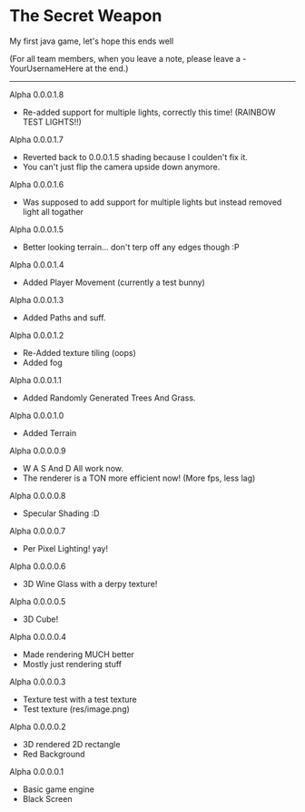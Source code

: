 # The Secret Weapon
My first java game, let's hope this ends well

(For all team members, when you leave a note, please leave a -YourUsernameHere at the end.)

_______________________

 Alpha 0.0.0.1.8
+ Re-added support for multiple lights, correctly this time! (RAINBOW TEST LIGHTS!!)

 Alpha 0.0.0.1.7
+ Reverted back to 0.0.0.1.5 shading because I coulden't fix it.
+ You can't just flip the camera upside down anymore.

 Alpha 0.0.0.1.6
+ Was supposed to add support for multiple lights but instead removed light all togather

 Alpha 0.0.0.1.5
+ Better looking terrain... don't terp off any edges though :P

 Alpha 0.0.0.1.4
+ Added Player Movement (currently a test bunny)

 Alpha 0.0.0.1.3
+ Added Paths and suff.

 Alpha 0.0.0.1.2
+ Re-Added texture tiling (oops)
+ Added fog

 Alpha 0.0.0.1.1
+ Added Randomly Generated Trees And Grass.

 Alpha 0.0.0.1.0
+ Added Terrain
 
 Alpha 0.0.0.0.9
+ W A S And D All work now.
+ The renderer is a TON more efficient now! (More fps, less lag)

 Alpha 0.0.0.0.8
+ Specular Shading :D

 Alpha 0.0.0.0.7
+ Per Pixel Lighting! yay!

 Alpha 0.0.0.0.6
+ 3D Wine Glass with a derpy texture!

 Alpha 0.0.0.0.5
+ 3D Cube!

 Alpha 0.0.0.0.4
+ Made rendering MUCH better
+ Mostly just rendering stuff

 Alpha 0.0.0.0.3
+ Texture test with a test texture
+ Test texture (res/image.png)

 Alpha 0.0.0.0.2
+ 3D rendered 2D rectangle
+ Red Background

 Alpha 0.0.0.0.1
+ Basic game engine
+ Black Screen
